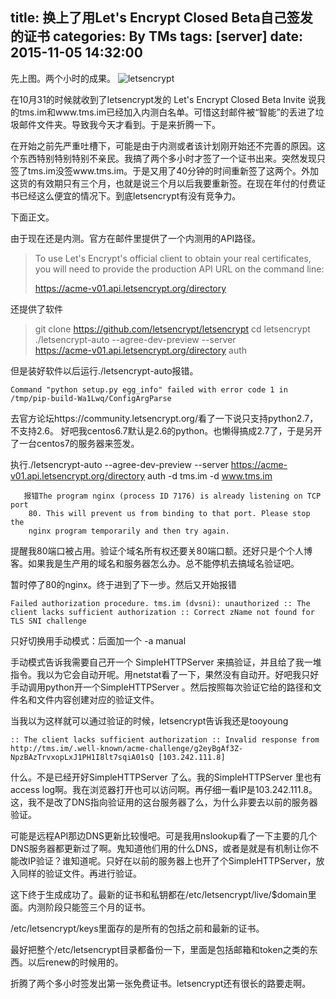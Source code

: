 title: 换上了用Let's Encrypt Closed Beta自己签发的证书
categories: By TMs
tags: [server]
date: 2015-11-05 14:32:00
---

先上图。两个小时的成果。
![letsencrypt][1]

在10月31的时候就收到了letsencrypt发的 Let's Encrypt Closed Beta Invite‏ 说我的tms.im和www.tms.im已经加入内测白名单。可惜这封邮件被“智能”的丢进了垃圾邮件文件夹。导致我今天才看到。于是来折腾一下。

在开始之前先严重吐槽下，可能是由于内测或者该计划刚开始还不完善的原因。这个东西特别特别特别不亲民。我搞了两个多小时才签了一个证书出来。突然发现只签了tms.im没签www.tms.im。于是又用了40分钟的时间重新签了这两个。外加这货的有效期只有三个月，也就是说三个月以后我要重新签。在现在年付的付费证书已经这么便宜的情况下。到底letsencrypt有没有竞争力。

下面正文。

由于现在还是内测。官方在邮件里提供了一个内测用的API路径。

> To use Let's Encrypt's official client to obtain your real
> certificates, you will need to provide the production API URL on the
> command line:
> 
>   https://acme-v01.api.letsencrypt.org/directory

还提供了软件

> git clone https://github.com/letsencrypt/letsencrypt   cd letsencrypt 
> ./letsencrypt-auto --agree-dev-preview --server \
>       https://acme-v01.api.letsencrypt.org/directory auth

但是装好软件以后运行./letsencrypt-auto报错。

    Command "python setup.py egg_info" failed with error code 1 in /tmp/pip-build-Wa1Lwq/ConfigArgParse

去官方论坛https://community.letsencrypt.org/看了一下说只支持python2.7，不支持2.6。 好吧我centos6.7默认是2.6的python。也懒得搞成2.7了，于是另开了一台centos7的服务器来签发。

执行./letsencrypt-auto --agree-dev-preview --server https://acme-v01.api.letsencrypt.org/directory auth -d tms.im -d www.tms.im 

       报错The program nginx (process ID 7176) is already listening on TCP port 
        80. This will prevent us from binding to that port. Please stop the  
        nginx program temporarily and then try again.      

提醒我80端口被占用。验证个域名所有权还要关80端口额。还好只是个个人博客。如果我是生产用的域名和服务器怎么办。总不能停机去搞域名验证吧。

暂时停了80的nginx。终于进到了下一步。然后又开始报错

    Failed authorization procedure. tms.im (dvsni): unauthorized :: The client lacks sufficient authorization :: Correct zName not found for TLS SNI challenge

只好切换用手动模式：后面加一个
-a manual

手动模式告诉我需要自己开一个 SimpleHTTPServer 来搞验证，并且给了我一堆指令。我以为它会自动开呢。用netstat看了一下，果然没有自动开。好吧我只好手动调用python开一个SimpleHTTPServer 。然后按照每次验证它给的路径和文件名和文件内容创建对应的验证文件。

当我以为这样就可以通过验证的时候，letsencrypt告诉我还是tooyoung

    :: The client lacks sufficient authorization :: Invalid response from http://tms.im/.well-known/acme-challenge/g2eyBgAf3Z-NpzBAzTrvxopLxJ1PH1I8lt7sqiA01sQ [103.242.111.8]

什么。不是已经开好SimpleHTTPServer 了么。我的SimpleHTTPServer 里也有access log啊。我在浏览器打开也可以访问啊。再仔细一看IP是103.242.111.8。这，我不是改了DNS指向验证用的这台服务器了么，为什么非要去以前的服务器验证。

可能是远程API那边DNS更新比较慢吧。可是我用nslookup看了一下主要的几个DNS服务器都更新过了啊。鬼知道他们用的什么DNS，或者是就是有机制让你不能改IP验证？谁知道呢。只好在以前的服务器上也开了个SimpleHTTPServer，放入同样的验证文件。再进行验证。

这下终于生成成功了。最新的证书和私钥都在/etc/letsencrypt/live/$domain里面。内测阶段只能签三个月的证书。

/etc/letsencrypt/keys里面存的是所有的包括之前和最新的证书。

最好把整个/etc/letsencrypt目录都备份一下，里面是包括邮箱和token之类的东西。以后renew的时候用的。

折腾了两个多小时签发出第一张免费证书。letsencrypt还有很长的路要走啊。

  [1]: https://cdn.tms.qnxg.net/article/20181026/imgs/4.png
